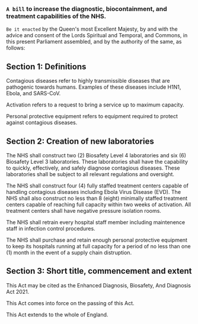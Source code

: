 ### `A bill` to increase the diagnostic, biocontainment, and treatment capabilities of the NHS.

`Be it enacted` by the Queen's most Excellent Majesty, by and with the advice and consent of the Lords Spiritual and Temporal, and Commons, in this present Parliament assembled, and by the authority of the same, as follows:

## Section 1: Definitions
Contagious diseases refer to highly transmissible diseases that are pathogenic towards humans. Examples of these diseases include H1N1, Ebola, and SARS-CoV. 

Activation refers to a request to bring a service up to maximum capacity.

Personal protective equipment refers to equipment required to protect against contagious diseases.
## Section 2: Creation of new laboratories
The NHS shall construct two (2) Biosafety Level 4 laboratories and six (6) Biosafety Level 3 laboratories. These laboratories shall have the capability to quickly, effectively, and safely diagnose contagious diseases. These laboratories shall be subject to all relevant regulations and oversight. 

The NHS shall construct four (4) fully staffed treatment centers capable of handling contagious diseases including Ebola Virus Disease (EVD). The NHS shall also construct no less than 8 (eight) minimally staffed treatment centers capable of reaching full capacity within two weeks of activation. All treatment centers shall have negative pressure isolation rooms.

The NHS shall retrain every hospital staff member including maintenence staff in infection control procedures.

The NHS shall purchase and retain enough personal protective equipment to keep its hospitals running at full capacity for a period of no less than one (1) month in the event of a supply chain distruption. 
## Section 3: Short title, commencement and extent
This Act may be cited as the Enhanced Diagnosis, Biosafety, And Diagnosis Act 2021.

This Act comes into force on the passing of this Act.

This Act extends to the whole of England.
